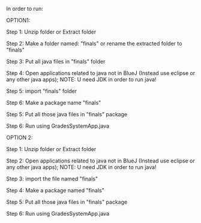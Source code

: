 In order to run:

OPTION1:

Step 1: Unzip folder or Extract folder


Step 2: Make a folder named: "finals" or rename the extracted folder to "finals" 


Step 3: Put all java files in "finals" folder 


Step 4: Open applications related to java not in BlueJ (Instead use eclipse or any other java apps); NOTE: U need JDK in order to run java! 

Step 5: import "finals" folder

Step 6: Make a package name "finals"

Step 5: Put all those java files in "finals" package

Step 6: Run using GradesSystemApp.java


OPTION 2:


Step 1: Unzip folder or Extract folder

Step 2: Open applications related to java not in BlueJ (Instead use eclipse or any other java apps); NOTE: U need JDK in order to run java! 

Step 3: import the file named "finals"

Step 4: Make a package named "finals" 

Step 5: Put all those java files in "finals" package

Step 6: Run using GradesSystemApp.java
